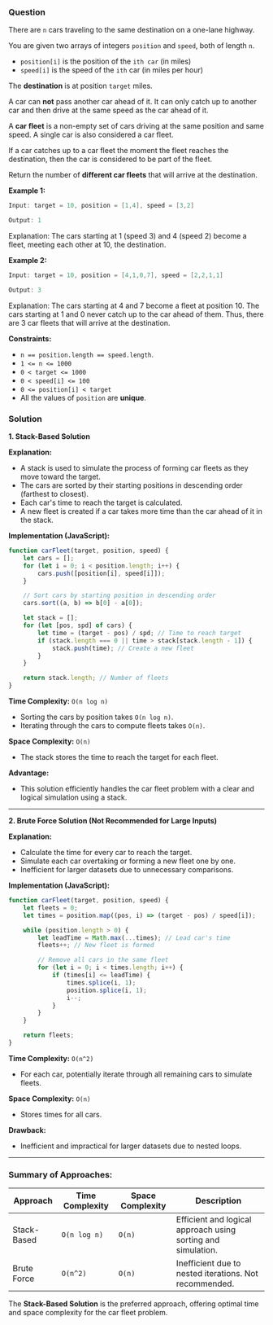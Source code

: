 ### Question
There are `n` cars traveling to the same destination on a one-lane highway.

You are given two arrays of integers `position` and `speed`, both of length `n`.

- `position[i]` is the position of the `ith car` (in miles)
- `speed[i]` is the speed of the `ith` car (in miles per hour)

The **destination** is at position `target` miles.

A car can **not** pass another car ahead of it. It can only catch up to another car and then drive at the same speed as the car ahead of it.

A **car fleet** is a non-empty set of cars driving at the same position and same speed. A single car is also considered a car fleet.

If a car catches up to a car fleet the moment the fleet reaches the destination, then the car is considered to be part of the fleet.

Return the number of **different car fleets** that will arrive at the destination.

**Example 1:**

```java
Input: target = 10, position = [1,4], speed = [3,2]

Output: 1
```

Explanation: The cars starting at 1 (speed 3) and 4 (speed 2) become a fleet, meeting each other at 10, the destination.

**Example 2:**

```java
Input: target = 10, position = [4,1,0,7], speed = [2,2,1,1]

Output: 3
```

Explanation: The cars starting at 4 and 7 become a fleet at position 10. The cars starting at 1 and 0 never catch up to the car ahead of them. Thus, there are 3 car fleets that will arrive at the destination.

**Constraints:**

- `n == position.length == speed.length`.
- `1 <= n <= 1000`
- `0 < target <= 1000`
- `0 < speed[i] <= 100`
- `0 <= position[i] < target`
- All the values of `position` are **unique**.


### Solution

**1. Stack-Based Solution**

**Explanation:**

- A stack is used to simulate the process of forming car fleets as they move toward the target.
- The cars are sorted by their starting positions in descending order (farthest to closest).
- Each car's time to reach the target is calculated.
- A new fleet is created if a car takes more time than the car ahead of it in the stack.

**Implementation (JavaScript):**

```javascript
function carFleet(target, position, speed) {
    let cars = [];
    for (let i = 0; i < position.length; i++) {
        cars.push([position[i], speed[i]]);
    }

    // Sort cars by starting position in descending order
    cars.sort((a, b) => b[0] - a[0]);

    let stack = [];
    for (let [pos, spd] of cars) {
        let time = (target - pos) / spd; // Time to reach target
        if (stack.length === 0 || time > stack[stack.length - 1]) {
            stack.push(time); // Create a new fleet
        }
    }

    return stack.length; // Number of fleets
}
```

**Time Complexity:** `O(n log n)`

- Sorting the cars by position takes `O(n log n)`.
- Iterating through the cars to compute fleets takes `O(n)`.

**Space Complexity:** `O(n)`

- The stack stores the time to reach the target for each fleet.

**Advantage:**

- This solution efficiently handles the car fleet problem with a clear and logical simulation using a stack.

---

**2. Brute Force Solution (Not Recommended for Large Inputs)**

**Explanation:**

- Calculate the time for every car to reach the target.
- Simulate each car overtaking or forming a new fleet one by one.
- Inefficient for larger datasets due to unnecessary comparisons.

**Implementation (JavaScript):**

```javascript
function carFleet(target, position, speed) {
    let fleets = 0;
    let times = position.map((pos, i) => (target - pos) / speed[i]);

    while (position.length > 0) {
        let leadTime = Math.max(...times); // Lead car's time
        fleets++; // New fleet is formed

        // Remove all cars in the same fleet
        for (let i = 0; i < times.length; i++) {
            if (times[i] <= leadTime) {
                times.splice(i, 1);
                position.splice(i, 1);
                i--;
            }
        }
    }

    return fleets;
}
```

**Time Complexity:** `O(n^2)`

- For each car, potentially iterate through all remaining cars to simulate fleets.

**Space Complexity:** `O(n)`

- Stores times for all cars.

**Drawback:**

- Inefficient and impractical for larger datasets due to nested loops.

---

### Summary of Approaches:

|Approach|Time Complexity|Space Complexity|Description|
|---|---|---|---|
|Stack-Based|`O(n log n)`|`O(n)`|Efficient and logical approach using sorting and simulation.|
|Brute Force|`O(n^2)`|`O(n)`|Inefficient due to nested iterations. Not recommended.|

The **Stack-Based Solution** is the preferred approach, offering optimal time and space complexity for the car fleet problem.
